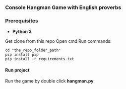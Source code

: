 ### Console Hangman Game with English proverbs
### Prerequisites
- **Python 3**

Get clone from this repo
Open cmd
Run commands:
```
cd "the_repo_folder_path"
pip install pip
pip install -r requirements.txt
```

#### Run project
Run the game by double click **hangman.py**